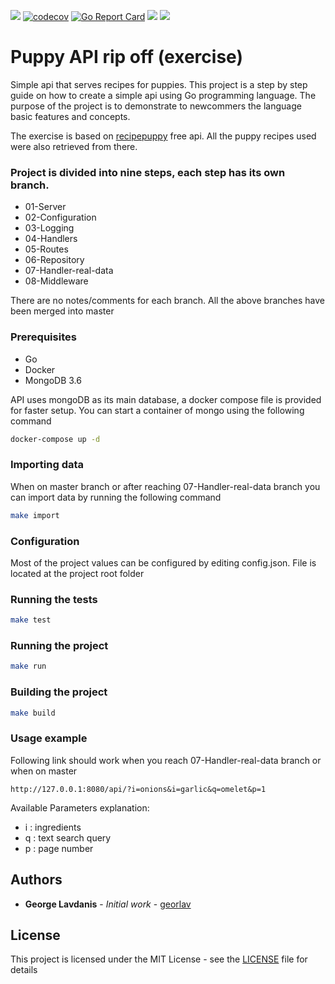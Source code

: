 ![](https://github.com/georlav/recipeapi/workflows/Test/badge.svg)
[![codecov](https://codecov.io/gh/georlav/recipeapi/branch/master/graph/badge.svg)](https://codecov.io/gh/georlav/recipeapi)
[![Go Report Card](https://goreportcard.com/badge/github.com/georlav/recipeapi)](https://goreportcard.com/report/github.com/georlav/recipeapi)
[![](https://github.com/golangci/golangci-web/blob/master/src/assets/images/badge_a_plus_flat.svg)](https://golangci.com/r/github.com/georlav/recipeapi)
[![](https://img.shields.io/badge/unicorn-approved-ff69b4.svg)](https://www.youtube.com/watch?v=9auOCbH5Ns4)

# Puppy API rip off (exercise)
Simple api that serves recipes for puppies. This project is a step by step guide on how to create a simple api using
Go programming language. The purpose of the project is to demonstrate to newcommers the language basic features 
and concepts.

The exercise is based on [recipepuppy](http://www.recipepuppy.com/) free api. All the puppy recipes used were also 
retrieved from there.

### Project is divided into nine steps, each step has its own branch.
 * 01-Server
 * 02-Configuration
 * 03-Logging
 * 04-Handlers
 * 05-Routes
 * 06-Repository
 * 07-Handler-real-data
 * 08-Middleware

There are no notes/comments for each branch. All the above branches have been merged into master

### Prerequisites
 * Go
 * Docker
 * MongoDB 3.6

API uses mongoDB as its main database, a docker compose file is provided for faster setup. You can start a container of
mongo using the following command  
```bash
docker-compose up -d
```

### Importing data
When on master branch or after reaching 07-Handler-real-data branch you can import data by running the following command
```bash
make import
``` 

### Configuration
Most of the project values can be configured by editing config.json. File is located at the project root folder

### Running the tests
```bash
make test
```

### Running the project
```bash
make run
```

### Building the project
```bash
make build
``` 

### Usage example
Following link should work when you reach 07-Handler-real-data branch or when on master
```
http://127.0.0.1:8080/api/?i=onions&i=garlic&q=omelet&p=1
```

Available Parameters explanation:
- i : ingredients
- q : text search query
- p : page number

## Authors
* **George Lavdanis** - *Initial work* - [georlav](https://github.com/georlav)

## License
This project is licensed under the MIT License - see the [LICENSE](LICENSE) file for details

